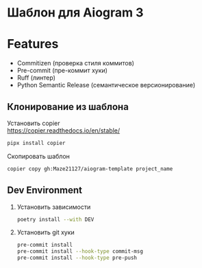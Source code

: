 # Шаблон для Aiogram 3

# Features
- Commitizen (проверка стиля коммитов)
- Pre-commit (пре-коммит хуки)
- Ruff (линтер)
- Python Semantic Release (семантическое версионирование)

## Клонирование из шаблона

Установить copier  
https://copier.readthedocs.io/en/stable/
```bash
pipx install copier
```  

Скопировать шаблон
```bash
copier copy gh:Maze21127/aiogram-template project_name
```

## Dev Environment

1. Установить зависимости
    ```bash
    poetry install --with DEV
    ```
2. Установить git хуки
    ```bash
   pre-commit install
   pre-commit install --hook-type commit-msg
   pre-commit install --hook-type pre-push
    ```